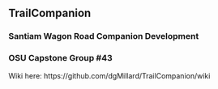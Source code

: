 ## TrailCompanion
<h3>Santiam Wagon Road Companion Development</h3> 
<h3>OSU Capstone Group #43 </h3> 
Wiki here: https://github.com/dgMillard/TrailCompanion/wiki
